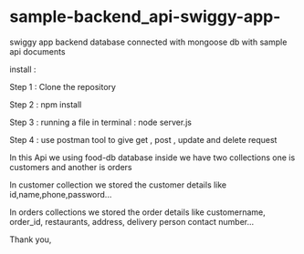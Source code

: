 # sample-backend_api-swiggy-app-
swiggy app backend database connected with mongoose db with sample api documents

install :

Step 1 : Clone the repository

Step 2 : npm install
 
Step 3 : running a file in terminal : node server.js 

Step 4 : use postman tool to give get , post , update and delete request

In this Api we using food-db database inside we have two collections one is customers and another is orders

In customer collection we stored the customer details like id,name,phone,password...

In orders collections we stored the order details like customername, order_id, restaurants, address, delivery person contact number... 

Thank you,



